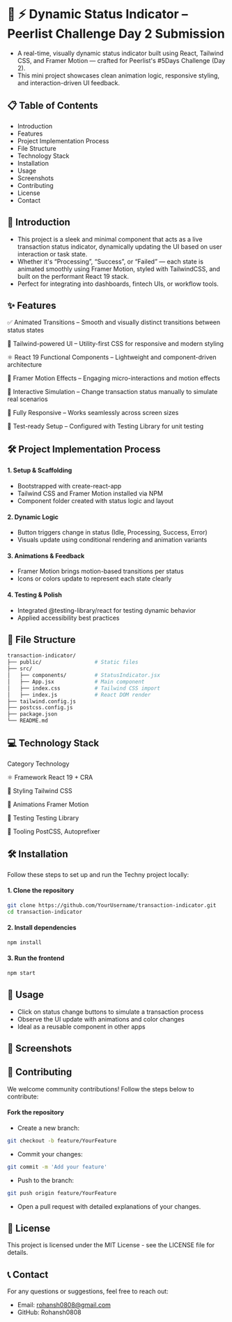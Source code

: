 # 🚀 ⚡ Dynamic Status Indicator – Peerlist Challenge Day 2 Submission



- A real-time, visually dynamic status indicator built using React, Tailwind CSS, and Framer Motion — crafted for Peerlist's #5Days Challenge (Day 2).
- This mini project showcases clean animation logic, responsive styling, and interaction-driven UI feedback.



## 📋 Table of Contents
- Introduction
- Features
- Project Implementation Process
- File Structure
- Technology Stack
- Installation
- Usage
- Screenshots
- Contributing
- License
- Contact

## 📘 Introduction

- This project is a sleek and minimal component that acts as a live transaction status indicator, dynamically updating the UI based on user interaction or task state.
- Whether it's “Processing”, “Success”, or “Failed” — each state is animated smoothly using Framer Motion, styled with TailwindCSS, and built on the performant React 19 stack.
- Perfect for integrating into dashboards, fintech UIs, or workflow tools.


## ✨ Features

✅ Animated Transitions – Smooth and visually distinct transitions between status states

🎨 Tailwind-powered UI – Utility-first CSS for responsive and modern styling

⚛️ React 19 Functional Components – Lightweight and component-driven architecture

🎥 Framer Motion Effects – Engaging micro-interactions and motion effects

🔄 Interactive Simulation – Change transaction status manually to simulate real scenarios

📱 Fully Responsive – Works seamlessly across screen sizes

🧪 Test-ready Setup – Configured with Testing Library for unit testing

## 🛠 Project Implementation Process

#### 1. Setup & Scaffolding
- Bootstrapped with create-react-app
- Tailwind CSS and Framer Motion installed via NPM
- Component folder created with status logic and layout

#### 2. Dynamic Logic
- Button triggers change in status (Idle, Processing, Success, Error)
- Visuals update using conditional rendering and animation variants

#### 3. Animations & Feedback
- Framer Motion brings motion-based transitions per status
- Icons or colors update to represent each state clearly

#### 4. Testing & Polish
- Integrated @testing-library/react for testing dynamic behavior
- Applied accessibility best practices

## 📁 File Structure

```bash
transaction-indicator/
├── public/                 # Static files
├── src/
│   ├── components/         # StatusIndicator.jsx
│   ├── App.jsx             # Main component
│   ├── index.css           # Tailwind CSS import
│   ├── index.js            # React DOM render
├── tailwind.config.js
├── postcss.config.js
├── package.json
└── README.md
```

## 💻 Technology Stack

Category	Technology

⚛️ Framework	React 19 + CRA

🎨 Styling	Tailwind CSS

🎥 Animations	Framer Motion

🧪 Testing	Testing Library

🚀 Tooling	PostCSS, Autoprefixer


## 🛠 Installation

Follow these steps to set up and run the Techny project locally:

#### 1. Clone the repository
```bash
git clone https://github.com/YourUsername/transaction-indicator.git
cd transaction-indicator
```

#### 2. Install dependencies

```bash
npm install
```

#### 3. Run the frontend

```bash
npm start
```

## 🚀 Usage
- Click on status change buttons to simulate a transaction process
- Observe the UI update with animations and color changes
- Ideal as a reusable component in other apps


## 📸 Screenshots



## 🤝 Contributing
We welcome community contributions! Follow the steps below to contribute:

#### Fork the repository
- Create a new branch:
```bash
git checkout -b feature/YourFeature
```

- Commit your changes:
```bash
git commit -m 'Add your feature'
```

- Push to the branch:
```bash
git push origin feature/YourFeature
```

- Open a pull request with detailed explanations of your changes.

## 📄 License

This project is licensed under the MIT License - see the LICENSE file for details.

## 📞 Contact
For any questions or suggestions, feel free to reach out:

- Email: rohansh0808@gmail.com
- GitHub: Rohansh0808
